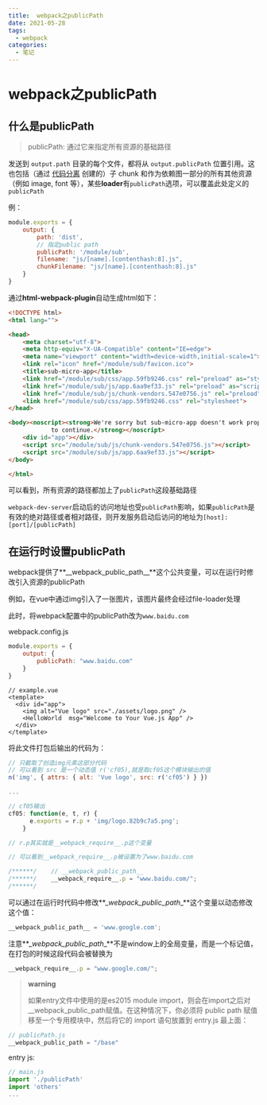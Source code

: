 ```yaml
---
title:  webpack之publicPath
date: 2021-05-28
tags:
  - webpack
categories:
  - 笔记
---
```


# webpack之publicPath

## 什么是publicPath

> publicPath: 通过它来指定所有资源的基础路径

发送到 `output.path` 目录的每个文件，都将从 `output.publicPath` 位置引用。这也包括（通过 [代码分离](https://webpack.docschina.org/guides/code-splitting/) 创建的）子 chunk 和作为依赖图一部分的所有其他资源（例如 image, font 等），某些**loader**有`publicPath`选项，可以覆盖此处定义的`publicPath`

例：

```js
module.exports = {
    output: {
        path: 'dist',
        // 指定public path
        publicPath: '/module/sub',
        filename: "js/[name].[contenthash:8].js",
        chunkFilename: "js/[name].[contenthash:8].js"
    }
}
```

通过**html-webpack-plugin**自动生成html如下：

```html
<!DOCTYPE html>
<html lang="">

<head>
    <meta charset="utf-8">
    <meta http-equiv="X-UA-Compatible" content="IE=edge">
    <meta name="viewport" content="width=device-width,initial-scale=1">
    <link rel="icon" href="/module/sub/favicon.ico">
    <title>sub-micro-app</title>
    <link href="/module/sub/css/app.59fb9246.css" rel="preload" as="style">
    <link href="/module/sub/js/app.6aa9ef33.js" rel="preload" as="script">
    <link href="/module/sub/js/chunk-vendors.547e0756.js" rel="preload" as="script">
    <link href="/module/sub/css/app.59fb9246.css" rel="stylesheet">
</head>

<body><noscript><strong>We're sorry but sub-micro-app doesn't work properly without JavaScript enabled. Please enable it
            to continue.</strong></noscript>
    <div id="app"></div>
    <script src="/module/sub/js/chunk-vendors.547e0756.js"></script>
    <script src="/module/sub/js/app.6aa9ef33.js"></script>
</body>

</html>
```

可以看到，所有资源的路径都加上了`publicPath`这段基础路径

`webpack-dev-server`启动后的访问地址也受`publicPath`影响，如果`publicPath`是有效的绝对路径或者相对路径，则开发服务启动后访问的地址为`[host]:[port]/[publicPath]`


## 在运行时设置publicPath

webpack提供了**\_\_webpack_public_path\_\_**这个公共变量，可以在运行时修改引入资源的publicPath

例如，在vue中通过img引入了一张图片，该图片最终会经过file-loader处理

此时，将webpack配置中的publicPath改为`www.baidu.com`

webpack.config.js

```js
module.exports = {
    output: {
        publicPath: "www.baidu.com"
    }
}
```



```vue
// example.vue
<template>
  <div id="app">
    <img alt="Vue logo" src="./assets/logo.png" />
    <HelloWorld  msg="Welcome to Your Vue.js App" />
  </div>
</template>
```

将此文件打包后输出的代码为：

```js
// 只截取了创造img元素这部分代码
// 可以看到 src 是一个动态值 r('cf05),就是取cf05这个模块输出的值
n('img', { attrs: { alt: 'Vue logo', src: r('cf05') } })

...

// cf05输出
cf05: function(e, t, r) {
      e.exports = r.p + 'img/logo.82b9c7a5.png';
    }

// r.p其实就是__webpack_require__.p这个变量

// 可以看到__webpack_require__.p被设置为了www.baidu.com

/******/ 	// __webpack_public_path__
/******/ 	__webpack_require__.p = "www.baidu.com/";
/******/
```

可以通过在运行时代码中修改**\__webpack_public_path__**这个变量以动态修改这个值：

```js
__webpack_public_path__ = 'www.google.com';
```

注意**\__webpack_public_path__**不是window上的全局变量，而是一个标记值，在打包的时候这段代码会被替换为

```js
__webpack_require__.p = "www.google.com/";
```



> **warning**
>
> 如果entry文件中使用的是es2015 module import，则会在import之后对__webpack_public_path赋值。在这种情况下，你必须将 public path 赋值移至一个专用模块中，然后将它的 import 语句放置到 entry.js 最上面：

```js
// publicPath.js
__webpack_public_path = "/base"
```

entry js:

```js
// main.js
import './publicPath'
import 'others'
...
```